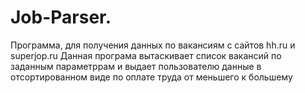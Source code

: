 # Job-Parser.
Программа, для получения данных по вакансиям с сайтов hh.ru и superjop.ru
Данная програма вытаскивает список вакансий по заданным параметррам и выдает
пользователю данные в отсортированном виде по оплате труда от меньшего к большему
